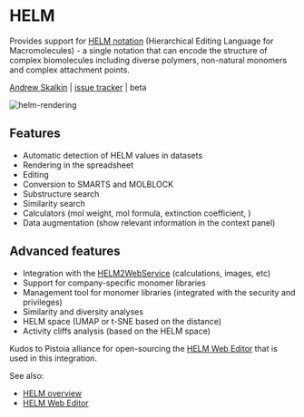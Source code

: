 # HELM

Provides support for [HELM notation](https://pistoiaalliance.atlassian.net/wiki/spaces/HELM/overview)
(Hierarchical Editing Language for Macromolecules) -
a single notation that can encode the structure of complex biomolecules including diverse polymers,
non-natural monomers and complex attachment points.

[Andrew Skalkin](https://github.com/skalkin) |
[issue tracker](https://github.com/datagrok-ai/public/issues/700) | beta

![helm-rendering](vendor/helm-rendering.png)

## Features

* Automatic detection of HELM values in datasets
* Rendering in the spreadsheet
* Editing
* Conversion to SMARTS and MOLBLOCK
* Substructure search
* Similarity search
* Calculators (mol weight, mol formula, extinction coefficient, )
* Data augmentation (show relevant information in the context panel)

## Advanced features

* Integration with the [HELM2WebService](https://github.com/PistoiaHELM/HELM2WebService) (calculations, images, etc)
* Support for company-specific monomer libraries
* Management tool for monomer libraries (integrated with the security and privileges)
* Similarity and diversity analyses
* HELM space (UMAP or t-SNE based on the distance)
* Activity cliffs analysis (based on the HELM space)

Kudos to Pistoia alliance for open-sourcing the [HELM Web Editor](https://github.com/PistoiaHELM/HELMWebEditor)
that is used in this integration.

See also:

* [HELM overview](https://pistoiaalliance.atlassian.net/wiki/spaces/HELM/overview)
* [HELM Web Editor](https://github.com/PistoiaHELM/HELMWebEditor)
